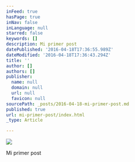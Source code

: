 ```yaml
---
inFeed: true
hasPage: true
inNav: false
inLanguage: null
starred: false
keywords: []
description: Mi primer post
datePublished: '2016-04-18T17:36:55.989Z'
dateModified: '2016-04-18T17:36:43.294Z'
title: ''
author: []
authors: []
publisher:
  name: null
  domain: null
  url: null
  favicon: null
sourcePath: _posts/2016-04-18-mi-primer-post.md
published: true
url: mi-primer-post/index.html
_type: Article

---
```

![](https://the-grid-user-content.s3-us-west-2.amazonaws.com/e2ae3d20-4f32-445f-a5a9-d1fb4ff79f55.jpg)

Mi primer post